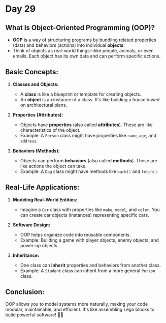 # Day 29

## **What Is Object-Oriented Programming (OOP)?**

- **OOP** is a way of structuring programs by bundling related properties (data) and behaviors (actions) into individual **objects**.
- Think of objects as real-world things—like people, animals, or even emails. Each object has its own data and can perform specific actions.

## **Basic Concepts:**

1. **Classes and Objects:**
   - A **class** is like a blueprint or template for creating objects.
   - An **object** is an instance of a class. It's like building a house based on architectural plans.

2. **Properties (Attributes):**
   - Objects have **properties** (also called **attributes**). These are like characteristics of the object.
   - Example: A `Person` class might have properties like `name`, `age`, and `address`.

3. **Behaviors (Methods):**
   - Objects can perform **behaviors** (also called **methods**). These are like actions the object can take.
   - Example: A `Dog` class might have methods like `bark()` and `fetch()`.

## **Real-Life Applications:**

1. **Modeling Real-World Entities:**
   - Imagine a `Car` class with properties like `make`, `model`, and `color`. You can create car objects (instances) representing specific cars.

2. **Software Design:**
   - OOP helps organize code into reusable components.
   - Example: Building a game with player objects, enemy objects, and power-up objects.

3. **Inheritance:**
   - One class can **inherit** properties and behaviors from another class.
   - Example: A `Student` class can inherit from a more general `Person` class.

## **Conclusion:**

OOP allows you to model systems more naturally, making your code modular, maintainable, and efficient. It's like assembling Lego blocks to build powerful software! 🚀🔧
